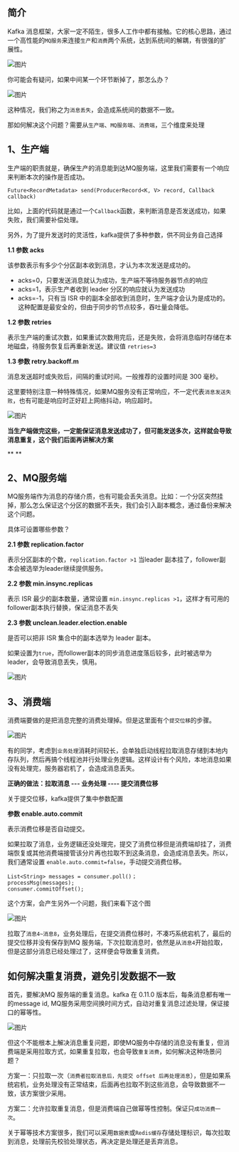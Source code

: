 ## 简介

Kafka 消息框架，大家一定不陌生，很多人工作中都有接触。它的核心思路，通过一个高性能的`MQ服务`来连接`生产`和`消费`两个系统，达到系统间的解耦，有很强的扩展性。

![图片](https://mmbiz.qpic.cn/mmbiz_jpg/2KTof9YshwfJHeDicSic4poKsekZn3eJPogic2saHicNwQxRVOAic3XMeLBY9ZubflhH9icZBGl37Xd2VpJ8oNiczZQjw/640?wx_fmt=jpeg&wxfrom=5&wx_lazy=1&wx_co=1)

你可能会有疑问，如果中间某一个环节断掉了，那怎么办？

![图片](https://mmbiz.qpic.cn/mmbiz_jpg/2KTof9YshwfJHeDicSic4poKsekZn3eJPo4lPD1JK7zOtFnTFpECXQrQicx0icot89ibTn7MlkB3icfTEicQ8F00tQa0Q/640?wx_fmt=jpeg&wxfrom=5&wx_lazy=1&wx_co=1)

这种情况，我们称之为`消息丢失`，会造成系统间的数据不一致。

那如何解决这个问题？需要从`生产端`、`MQ服务端`、`消费端`，三个维度来处理

## 1、生产端

生产端的职责就是，确保生产的消息能到达MQ服务端，这里我们需要有一个响应来判断本次的操作是否成功。

```
Future<RecordMetadata> send(ProducerRecord<K, V> record, Callback callback)
```

比如，上面的代码就是通过一个`Callback`函数，来判断消息是否发送成功，如果失败，我们需要补偿处理。

另外，为了提升发送时的灵活性，kafka提供了多种参数，供不同业务自己选择

**1.1 参数 acks**

该参数表示有多少个分区副本收到消息，才认为本次发送是成功的。

- acks=0，只要发送消息就认为成功，生产端不等待服务器节点的响应
- acks=1，表示生产者收到 leader 分区的响应就认为发送成功
- acks=-1，只有当 ISR 中的副本全部收到消息时，生产端才会认为是成功的。这种配置是最安全的，但由于同步的节点较多，吞吐量会降低。

**1.2 参数 retries**

表示生产端的重试次数，如果重试次数用完后，还是失败，会将消息临时存储在本地磁盘，待服务恢复后再重新发送。建议值 `retries=3`

**1.3 参数 retry.backoff.m**

消息发送超时或失败后，间隔的重试时间。一般推荐的设置时间是 300 毫秒。

这里要特别注意一种特殊情况，如果MQ服务没有正常响应，不一定代表`消息发送失败`，也有可能是响应时正好赶上网络抖动，响应超时。

![图片](https://mmbiz.qpic.cn/mmbiz_jpg/2KTof9YshwfJHeDicSic4poKsekZn3eJPoSya97EfdAlpibg6icXeSm1Bav0iaS2UH9TByKdymEcicQqwueXGxR7AZEA/640?wx_fmt=jpeg&wxfrom=5&wx_lazy=1&wx_co=1)

**当生产端做完这些，一定能保证消息发送成功了，但可能发送多次，这样就会导致消息重复，这个我们后面再讲解决方案**

**
**

## 2、MQ服务端

MQ服务端作为消息的存储介质，也有可能会丢失消息。比如：一个分区突然挂掉，那么怎么保证这个分区的数据不丢失，我们会引入副本概念，通过备份来解决这个问题。

具体可设置哪些参数？

**2.1 参数 replication.factor**

表示分区副本的个数，`replication.factor >1` 当leader 副本挂了，follower副本会被选举为leader继续提供服务。

**2.2 参数 min.insync.replicas**

表示 ISR 最少的副本数量，通常设置 `min.insync.replicas >1`，这样才有可用的follower副本执行替换，保证消息不丢失

**2.3 参数 unclean.leader.election.enable**

是否可以把非 ISR 集合中的副本选举为 leader 副本。

如果设置为`true`，而follower副本的同步消息进度落后较多，此时被选举为leader，会导致消息丢失，慎用。

![图片](https://mmbiz.qpic.cn/mmbiz_jpg/2KTof9YshwfJHeDicSic4poKsekZn3eJPoVNjWxLlzibPZm7r9f8RyBNkyr5rBjhyXEicVokgpWNzVLRvW7LvblCxA/640?wx_fmt=jpeg&wxfrom=5&wx_lazy=1&wx_co=1)

## 3、消费端

消费端要做的是把消息完整的消费处理掉。但是这里面有个`提交位移`的步骤。

![图片](https://mmbiz.qpic.cn/mmbiz_jpg/2KTof9YshwfJHeDicSic4poKsekZn3eJPoSfEWpBiaOyiaaItnnmIcnz8yuDSd7vklBicwqS2cHibajBmlekykO9FiaBQ/640?wx_fmt=jpeg&wxfrom=5&wx_lazy=1&wx_co=1)

有的同学，考虑到`业务处理`消耗时间较长，会单独启动线程拉取消息存储到本地内存队列，然后再搞个线程池并行处理业务逻辑。这样设计有个风险，本地消息如果没有处理完，服务器宕机了，会造成消息丢失。

**正确的做法：拉取消息 ---  业务处理  ---- 提交消费位移**

关于提交位移，kafka提供了集中参数配置

**参数  enable.auto.commit**

表示消费位移是否自动提交。

如果拉取了消息，业务逻辑还没处理完，提交了消费位移但是消费端却挂了，消费端恢复或其他消费端接管该分片再也拉取不到这条消息，会造成消息丢失。所以，我们通常设置 `enable.auto.commit=false`，手动提交消费位移。

```
List<String> messages = consumer.poll()；
processMsg(messages);
consumer.commitOffset();
```

这个方案，会产生另外一个问题，我们来看下这个图

![图片](https://mmbiz.qpic.cn/mmbiz_jpg/2KTof9YshwfJHeDicSic4poKsekZn3eJPoBuxXNL0daZoccpJ9Nt87CJOFa4BxQwcDVBDzzhmSHMU470Q3SDMFug/640?wx_fmt=jpeg&wxfrom=5&wx_lazy=1&wx_co=1)

拉取了`消息4~消息8`，业务处理后，在提交消费位移时，不凑巧系统宕机了，最后的提交位移并没有保存到MQ 服务端，下次拉取消息时，依然是从`消息4`开始拉取，但是这部分消息已经处理过了，这样便会导致重复消费。

## 如何解决重复消费，避免引发数据不一致

首先，要解决MQ 服务端的重复消息。kafka 在  0.11.0 版本后，每条消息都有唯一的message id, MQ服务采用空间换时间方式，自动对重复消息过滤处理，保证接口的幂等性。

![图片](https://mmbiz.qpic.cn/mmbiz_jpg/2KTof9YshwfJHeDicSic4poKsekZn3eJPoYicvCgIBzmWTECgicdLCsBXKsSAhhCSBBBcxuDNiaT6GaQjnia3m0IibBnw/640?wx_fmt=jpeg&wxfrom=5&wx_lazy=1&wx_co=1)

但这个不能根本上解决消息重复问题，即使MQ服务中存储的消息没有重复，但消费端是采用拉取方式，如果重复拉取，也会导致`重复消费`，如何解决这种场景问题？

方案一：只拉取一次（`消费者拉取消息后，先提交 offset 后再处理消息`），但是如果系统宕机，业务处理没有正常结束，后面再也拉取不到这些消息，会导致数据不一致，该方案很少采用。

方案二：允许拉取重复消息，但是消费端自己做幂等性控制。保证只`成功消费一次`。

关于幂等技术方案很多，我们可以采用`数据表`或`Redis缓存`存储处理标识，每次拉取到消息，处理前先校验处理状态，再决定是处理还是丢弃消息。